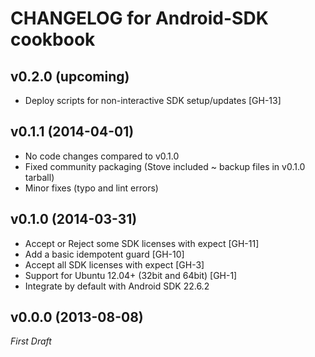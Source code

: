CHANGELOG for Android-SDK cookbook
==================================

v0.2.0 (upcoming)
-------------------

- Deploy scripts for non-interactive SDK setup/updates [GH-13]

v0.1.1 (2014-04-01)
-------------------

- No code changes compared to v0.1.0
- Fixed community packaging (Stove included ~ backup files in v0.1.0 tarball)
- Minor fixes (typo and lint errors)

v0.1.0 (2014-03-31)
-------------------

- Accept or Reject some SDK licenses with expect [GH-11]
- Add a basic idempotent guard [GH-10]
- Accept all SDK licenses with expect [GH-3]
- Support for Ubuntu 12.04+ (32bit and 64bit) [GH-1]
- Integrate by default with Android SDK 22.6.2

v0.0.0 (2013-08-08)
-------------------

*First Draft*

